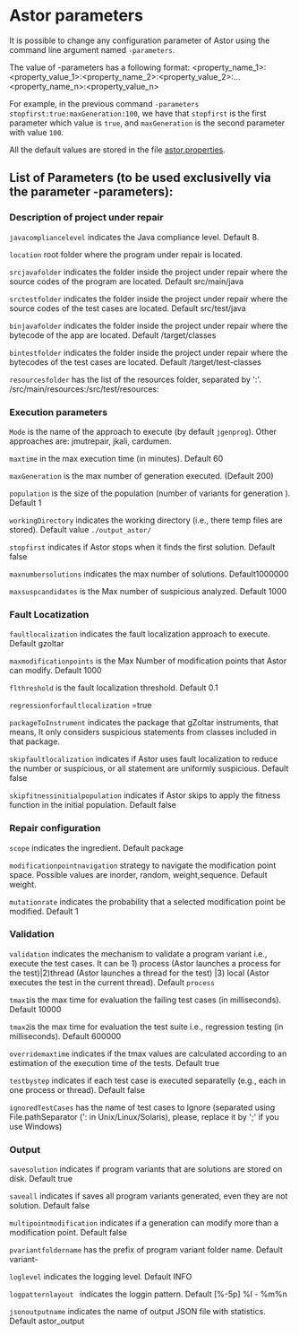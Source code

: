 
# Astor parameters

It is possible to change any configuration parameter of Astor using the command line argument named `-parameters`.

The value of -parameters has a following format: <property_name_1>:<property_value_1>:<property_name_2>:<property_value_2>:...<property_name_n>:<property_value_n>

For example, in the previous command `-parameters stopfirst:true:maxGeneration:100`, we have that `stopfirst` is the first parameter which value is `true`, and `maxGeneration` is the second parameter with value `100`.

All the default values are stored in the file  [astor.properties](https://github.com/SpoonLabs/astor/blob/master/src/main/resources/astor.properties).

## List of Parameters (to be used exclusivelly via the parameter -parameters):


### Description of project under repair

`javacompliancelevel` indicates the Java compliance level. Default 8.

`location` root folder where the program under repair is located.

`srcjavafolder` indicates the folder inside the project under repair where the source codes of the program are located. Default   src/main/java

`srctestfolder` indicates the folder inside the project under repair where the source codes of the test cases are located. Default   src/test/java

`binjavafolder` indicates the folder inside the project under repair where the bytecode of the app are located. Default   /target/classes

`bintestfolder` indicates the folder inside the project under repair where the bytecodes of the test cases are located. Default  /target/test-classes

`resourcesfolder`  has the list of the resources folder, separated by ':'. /src/main/resources:/src/test/resources:


###  Execution parameters

`Mode` is the name of the approach to execute (by default `jgenprog`). Other approaches are: jmutrepair, jkali, cardumen. 


`maxtime` in the max execution time (in minutes). Default 60

`maxGeneration` is the max number of generation executed. (Default 200)

`population` is the size of the population (number of variants for generation ). Default 1


`workingDirectory` indicates the working directory (i.e., there temp files are stored). Default value `./output_astor/`

`stopfirst` indicates if Astor stops when it finds the first solution. Default false

`maxnumbersolutions` indicates the max number of solutions. Default1000000

`maxsuspcandidates` is the Max number of suspicious analyzed. Default 1000


### Fault Locatization

`faultlocalization` indicates the fault localization approach to execute. Default  gzoltar

`maxmodificationpoints` is the Max Number of modification points that Astor can modify. Default 1000

`flthreshold` is the fault localization threshold. Default 0.1

`regressionforfaultlocalization` =true

`packageToInstrument` indicates the package that gZoltar instruments, that means, It only considers suspicious statements from classes included in that package.

`skipfaultlocalization` indicates if Astor uses fault localization to reduce the number or suspicious, or all statement are uniformly suspicious. Default  false

`skipfitnessinitialpopulation` indicates if Astor skips to apply the fitness function in the initial population. Default false




### Repair configuration


`scope` indicates the ingredient. Default  package

`modificationpointnavigation` strategy to navigate the modification point space. Possible values are inorder, random, weight,sequence. Default weight.

`mutationrate` indicates the probability that a selected modification point be modified. Default  1 




### Validation

`validation` indicates the mechanism to validate a program variant i.e., execute the test cases. It can be 1) process (Astor launches a process for the test)|2)thread (Astor launches a thread for the test) |3) local (Astor executes the test in the current thread). Default `process`


`tmax1`is the max time for evaluation the failing test cases (in milliseconds). Default 10000

`tmax2`is the max time for evaluation the test suite i.e., regression testing (in milliseconds). Default 600000

`overridemaxtime` indicates if the tmax values are calculated according to an estimation of the execution time of the tests. Default true

`testbystep` indicates if each test case is executed separatelly (e.g., each in one process or thread). Default  false

`ignoredTestCases`  has the name of test cases to Ignore (separated using File.pathSeparator (': in Unix/Linux/Solaris), please, replace it by ';' if you use Windows)




### Output
`savesolution` indicates if program variants that are solutions are stored on disk. Default true

`saveall` indicates if saves all program variants generated, even they are not solution. Default false

`multipointmodification` indicates if a generation can modify more than a modification point.  Default false


`pvariantfoldername` has the prefix of program variant folder name. Default   variant-

`loglevel` indicates the logging level. Default  INFO

`logpatternlayout `  indicates the loggin pattern. Default   [%-5p] %l - %m%n

`jsonoutputname` indicates the name of output JSON file with statistics. Default   astor_output


